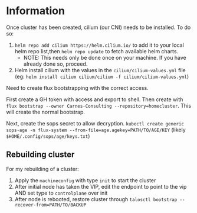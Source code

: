 # Information

Once cluster has been created, cilium (our CNI) needs to be installed. To do so:

1. `helm repo add cilium https://helm.cilium.io/` to add it to your local helm repo list,then `helm repo update` to fetch available helm charts.
    - NOTE: This needs only be done once on your machine. If you have already done so, proceed.
1. Helm install cilium with the values in the `cilium/cilium-values.yml` file (eg: `helm install cilium cilium/cilium -f cilium/cilium-values.yml`)

Need to create flux bootstrapping with the correct access.

First create a GH token with access and export to shell.
Then create with `flux bootstrap --owner Carnes-Consulting --repository=homecluster`. This will create the normal bootstrap.

Next, create the sops secret to allow decryption.
`kubectl create generic sops-age -n flux-system --from-file=age.agekey=PATH/TO/AGE/KEY` (likely `$HOME/.config/sops/age/keys.txt`)

## Rebuilding cluster

For my rebuilding of a cluster:

1. Apply the `machineconfig` with type `init` to start the cluster
1. After initial node has taken the VIP, edit the endpoint to point to the vip AND set type to `controlplane` over init
1. After node is rebooted, restore cluster through `talosctl bootstrap --recover-from=PATH/TO/BACKUP`
